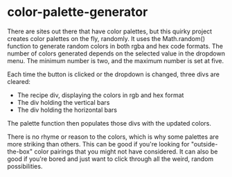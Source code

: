 # color-palette-generator

There are sites out there that have color palettes, but this quirky project creates color palettes on the fly, randomly. It uses the Math.random() function to generate random colors in both rgba and hex code formats. The number of colors generated depends on the selected value in the dropdown menu. The minimum number is two, and the maximum number is set at five.

Each time the button is clicked or the dropdown is changed, three divs are cleared:
- The recipe div, displaying the colors in rgb and hex format
- The div holding the vertical bars
- The div holding the horizontal bars

The palette function then populates those divs with the updated colors.

There is no rhyme or reason to the colors, which is why some palettes are more striking than others. This can be good if you're looking for "outside-the-box" color pairings that you might not have considered. It can also be good if you're bored and just want to click through all the weird, random possibilities.